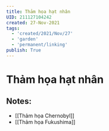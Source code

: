 ```yaml
---
title: Thảm họa hạt nhân
UID: 211127104242
created: 27-Nov-2021
tags:
  - 'created/2021/Nov/27'
  - 'garden'
  - 'permanent/linking'
publish: True
---
```

# Thảm họa hạt nhân

## Notes:
- [[Thảm họa Chernobyl]]
- [[Thảm họa Fukushima]]



